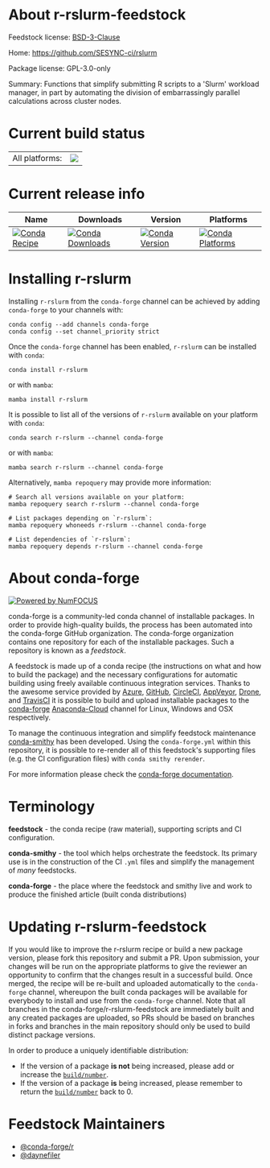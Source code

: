 About r-rslurm-feedstock
========================

Feedstock license: [BSD-3-Clause](https://github.com/conda-forge/r-rslurm-feedstock/blob/main/LICENSE.txt)

Home: https://github.com/SESYNC-ci/rslurm

Package license: GPL-3.0-only

Summary: Functions that simplify submitting R scripts to a 'Slurm' workload manager, in part by automating the division of embarrassingly parallel calculations across cluster nodes.

Current build status
====================


<table><tr><td>All platforms:</td>
    <td>
      <a href="https://dev.azure.com/conda-forge/feedstock-builds/_build/latest?definitionId=9179&branchName=main">
        <img src="https://dev.azure.com/conda-forge/feedstock-builds/_apis/build/status/r-rslurm-feedstock?branchName=main">
      </a>
    </td>
  </tr>
</table>

Current release info
====================

| Name | Downloads | Version | Platforms |
| --- | --- | --- | --- |
| [![Conda Recipe](https://img.shields.io/badge/recipe-r--rslurm-green.svg)](https://anaconda.org/conda-forge/r-rslurm) | [![Conda Downloads](https://img.shields.io/conda/dn/conda-forge/r-rslurm.svg)](https://anaconda.org/conda-forge/r-rslurm) | [![Conda Version](https://img.shields.io/conda/vn/conda-forge/r-rslurm.svg)](https://anaconda.org/conda-forge/r-rslurm) | [![Conda Platforms](https://img.shields.io/conda/pn/conda-forge/r-rslurm.svg)](https://anaconda.org/conda-forge/r-rslurm) |

Installing r-rslurm
===================

Installing `r-rslurm` from the `conda-forge` channel can be achieved by adding `conda-forge` to your channels with:

```
conda config --add channels conda-forge
conda config --set channel_priority strict
```

Once the `conda-forge` channel has been enabled, `r-rslurm` can be installed with `conda`:

```
conda install r-rslurm
```

or with `mamba`:

```
mamba install r-rslurm
```

It is possible to list all of the versions of `r-rslurm` available on your platform with `conda`:

```
conda search r-rslurm --channel conda-forge
```

or with `mamba`:

```
mamba search r-rslurm --channel conda-forge
```

Alternatively, `mamba repoquery` may provide more information:

```
# Search all versions available on your platform:
mamba repoquery search r-rslurm --channel conda-forge

# List packages depending on `r-rslurm`:
mamba repoquery whoneeds r-rslurm --channel conda-forge

# List dependencies of `r-rslurm`:
mamba repoquery depends r-rslurm --channel conda-forge
```


About conda-forge
=================

[![Powered by
NumFOCUS](https://img.shields.io/badge/powered%20by-NumFOCUS-orange.svg?style=flat&colorA=E1523D&colorB=007D8A)](https://numfocus.org)

conda-forge is a community-led conda channel of installable packages.
In order to provide high-quality builds, the process has been automated into the
conda-forge GitHub organization. The conda-forge organization contains one repository
for each of the installable packages. Such a repository is known as a *feedstock*.

A feedstock is made up of a conda recipe (the instructions on what and how to build
the package) and the necessary configurations for automatic building using freely
available continuous integration services. Thanks to the awesome service provided by
[Azure](https://azure.microsoft.com/en-us/services/devops/), [GitHub](https://github.com/),
[CircleCI](https://circleci.com/), [AppVeyor](https://www.appveyor.com/),
[Drone](https://cloud.drone.io/welcome), and [TravisCI](https://travis-ci.com/)
it is possible to build and upload installable packages to the
[conda-forge](https://anaconda.org/conda-forge) [Anaconda-Cloud](https://anaconda.org/)
channel for Linux, Windows and OSX respectively.

To manage the continuous integration and simplify feedstock maintenance
[conda-smithy](https://github.com/conda-forge/conda-smithy) has been developed.
Using the ``conda-forge.yml`` within this repository, it is possible to re-render all of
this feedstock's supporting files (e.g. the CI configuration files) with ``conda smithy rerender``.

For more information please check the [conda-forge documentation](https://conda-forge.org/docs/).

Terminology
===========

**feedstock** - the conda recipe (raw material), supporting scripts and CI configuration.

**conda-smithy** - the tool which helps orchestrate the feedstock.
                   Its primary use is in the construction of the CI ``.yml`` files
                   and simplify the management of *many* feedstocks.

**conda-forge** - the place where the feedstock and smithy live and work to
                  produce the finished article (built conda distributions)


Updating r-rslurm-feedstock
===========================

If you would like to improve the r-rslurm recipe or build a new
package version, please fork this repository and submit a PR. Upon submission,
your changes will be run on the appropriate platforms to give the reviewer an
opportunity to confirm that the changes result in a successful build. Once
merged, the recipe will be re-built and uploaded automatically to the
`conda-forge` channel, whereupon the built conda packages will be available for
everybody to install and use from the `conda-forge` channel.
Note that all branches in the conda-forge/r-rslurm-feedstock are
immediately built and any created packages are uploaded, so PRs should be based
on branches in forks and branches in the main repository should only be used to
build distinct package versions.

In order to produce a uniquely identifiable distribution:
 * If the version of a package **is not** being increased, please add or increase
   the [``build/number``](https://docs.conda.io/projects/conda-build/en/latest/resources/define-metadata.html#build-number-and-string).
 * If the version of a package **is** being increased, please remember to return
   the [``build/number``](https://docs.conda.io/projects/conda-build/en/latest/resources/define-metadata.html#build-number-and-string)
   back to 0.

Feedstock Maintainers
=====================

* [@conda-forge/r](https://github.com/conda-forge/r/)
* [@daynefiler](https://github.com/daynefiler/)

